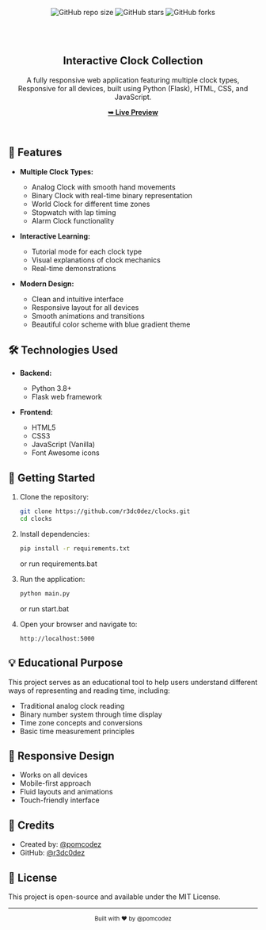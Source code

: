 <div align="center">
  
  ![GitHub repo size](https://img.shields.io/github/repo-size/r3dc0dez/clocks)
  ![GitHub stars](https://img.shields.io/github/stars/r3dc0dez/clocks?style=social)
  ![GitHub forks](https://img.shields.io/github/forks/r3dc0dez/clocks?style=social)

  <br />
  <br />

  <h2 align="center">Interactive Clock Collection</h2>

  A fully responsive web application featuring multiple clock types, <br />Responsive for all devices, built using Python (Flask), HTML, CSS, and JavaScript.

  <a href="https://github.com/r3dc0dez/clocks" target="_blank" rel="noopener noreferrer"><strong>➥ Live Preview</strong></a>

</div>

<br />

## 🚀 Features

- **Multiple Clock Types:**
  - Analog Clock with smooth hand movements
  - Binary Clock with real-time binary representation
  - World Clock for different time zones
  - Stopwatch with lap timing
  - Alarm Clock functionality

- **Interactive Learning:**
  - Tutorial mode for each clock type
  - Visual explanations of clock mechanics
  - Real-time demonstrations

- **Modern Design:**
  - Clean and intuitive interface
  - Responsive layout for all devices
  - Smooth animations and transitions
  - Beautiful color scheme with blue gradient theme

## 🛠️ Technologies Used

- **Backend:**
  - Python 3.8+
  - Flask web framework

- **Frontend:**
  - HTML5
  - CSS3
  - JavaScript (Vanilla)
  - Font Awesome icons

## 🚦 Getting Started

1. Clone the repository:
   ```bash
   git clone https://github.com/r3dc0dez/clocks.git
   cd clocks
   ```

2. Install dependencies:
   ```bash
   pip install -r requirements.txt
   ```
   or run requirements.bat

3. Run the application:
   ```bash
   python main.py
   ```
   or run start.bat

4. Open your browser and navigate to:
   ```
   http://localhost:5000
   ```

## 💡 Educational Purpose

This project serves as an educational tool to help users understand different ways of representing and reading time, including:
- Traditional analog clock reading
- Binary number system through time display
- Time zone concepts and conversions
- Basic time measurement principles

## 📱 Responsive Design

- Works on all devices
- Mobile-first approach
- Fluid layouts and animations
- Touch-friendly interface

## 🤝 Credits

- Created by: [@pomcodez](https://www.youtube.com/@pomcodez)
- GitHub: [@r3dc0dez](https://github.com/r3dc0dez)

## 📝 License

This project is open-source and available under the MIT License.

---

<div align="center">
  <sub>Built with ❤️ by @pomcodez</sub>
</div>